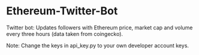 # Ethereum-Twitter-Bot
Twitter bot: Updates followers with Ethereum price, market cap and volume every three hours (data taken from coingecko).

Note: Change the keys in api_key.py to your own developer account keys.
